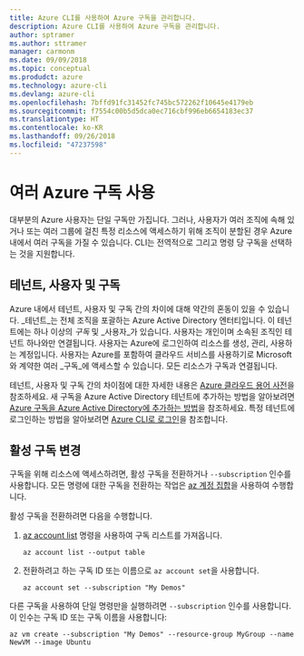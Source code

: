 ```yaml
---
title: Azure CLI를 사용하여 Azure 구독을 관리합니다.
description: Azure CLI를 사용하여 Azure 구독을 관리합니다.
author: sptramer
ms.author: sttramer
manager: carmonm
ms.date: 09/09/2018
ms.topic: conceptual
ms.produdct: azure
ms.technology: azure-cli
ms.devlang: azure-cli
ms.openlocfilehash: 7bffd91fc31452fc745bc572262f10645e4179eb
ms.sourcegitcommit: f7554c00b5d5dca0ec716cbf996eb6654183ec37
ms.translationtype: HT
ms.contentlocale: ko-KR
ms.lasthandoff: 09/26/2018
ms.locfileid: "47237598"
---
```

# <a name="use-multiple-azure-subscriptions"></a>여러 Azure 구독 사용

대부분의 Azure 사용자는 단일 구독만 가집니다. 그러나, 사용자가 여러 조직에 속해 있거나 또는 여러 그룹에 걸친 특정 리소스에 액세스하기 위해 조직이 분할된 경우 Azure 내에서 여러 구독을 가질 수 있습니다. CLI는 전역적으로 그리고 명령 당 구독을 선택하는 것을 지원합니다.

## <a name="tenants-users-and-subscriptions"></a>테넌트, 사용자 및 구독

Azure 내에서 테넌트, 사용자 및 구독 간의 차이에 대해 약간의 혼동이 있을 수 있습니다. _테넌트_는 전체 조직을 포괄하는 Azure Active Directory 엔터티입니다. 이 테넌트에는 하나 이상의 _구독_ 및 _사용자_가 있습니다. 사용자는 개인이며 소속된 조직인 테넌트 하나와만 연결됩니다. 사용자는 Azure에 로그인하여 리소스를 생성, 관리, 사용하는 계정입니다.
사용자는 Azure를 포함하여 클라우드 서비스를 사용하기로 Microsoft와 계약한 여러 _구독_에 액세스할 수 있습니다. 모든 리소스가 구독과 연결됩니다.

테넌트, 사용자 및 구독 간의 차이점에 대한 자세한 내용은 [Azure 클라우드 용어 사전](/azure/azure-glossary-cloud-terminology)을 참조하세요.  새 구독을 Azure Active Directory 테넌트에 추가하는 방법을 알아보려면 [Azure 구독을 Azure Active Directory에 추가하는 방법](/azure/active-directory/active-directory-how-subscriptions-associated-directory)을 참조하세요.
특정 테넌트에 로그인하는 방법을 알아보려면 [Azure CLI로 로그인](/cli/azure/authenticate-azure-cli)을 참조합니다.

## <a name="change-the-active-subscription"></a>활성 구독 변경 

구독을 위해 리소스에 액세스하려면, 활성 구독을 전환하거나 `--subscription` 인수를 사용합니다. 모든 명령에 대한 구독을 전환하는 작업은 [az 계정 집합](/cli/azure/account#az-account-set)을 사용하여 수행합니다.

활성 구독을 전환하려면 다음을 수행합니다.

1. [az account list](/cli/azure/account#az-account-list) 명령을 사용하여 구독 리스트를 가져옵니다.

    ```azurecli-interactive
    az account list --output table
    ```
2. 전환하려고 하는 구독 ID 또는 이름으로 `az account set`을 사용합니다. 

    ```azurecli-interactive
    az account set --subscription "My Demos"
    ```

다른 구독을 사용하여 단일 명령만을 실행하려면 `--subscription` 인수를 사용합니다. 이 인수는 구독 ID 또는 구독 이름을 사용합니다:

```azurecli-interactive
az vm create --subscription "My Demos" --resource-group MyGroup --name NewVM --image Ubuntu
```
